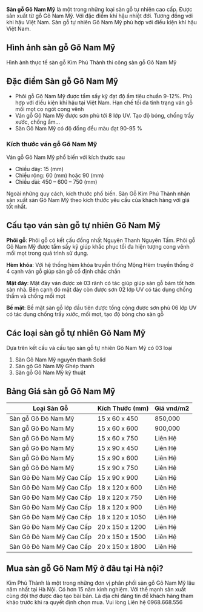 **Sàn gỗ Gõ Nam Mỹ** là một trong những loại sàn gỗ tự nhiên cao cấp. Được sản xuất từ gỗ Gõ Nam Mỹ. Với đặc điểm khí hậu nhiệt đới. Tương đồng với khi hậu Việt Nam. Sàn gỗ tự nhiên Gõ Nam Mỹ phù hợp với điều kiện khí hậu Việt Nam.

## Hình ảnh sàn gỗ Gõ Nam Mỹ

Hình ảnh thực tế sàn gỗ Kim Phú Thành thi công sàn gỗ Gõ Nam Mỹ

## Đặc điểm Sàn gỗ Gõ Nam Mỹ

- Phôi gỗ Gõ Nam Mỹ được tẩm sấy kỹ đạt độ ẩm tiêu chuẩn 9-12%. Phù hợp với điều kiện khí hậu tại Việt Nam. Hạn chế tối đa tình trạng ván gỗ mối mọt co ngót cong vênh
- Ván gỗ Gõ Nam Mỹ được sơn phủ tới 8 lớp UV. Tạo độ bóng, chống trầy xước, chống ẩm…
- Sàn Gõ Nam Mỹ có độ đồng đều màu đạt 90-95 %

### Kích thước ván gỗ Gõ Nam Mỹ

Ván gỗ Gõ Nam Mỹ phổ biến với kích thước sau

- Chiều dày: 15 (mm)
- Chiều rộng: 60 (mm) hoặc 90 (mm)
- Chiều dài: 450 – 600 – 750 (mm)

Ngoài những quy cách, kích thước phổ biến. Sàn Gỗ Kim Phú Thành nhận sản xuất sàn Gõ Nam Mỹ theo kích thước yêu cầu của khách hàng với giá tốt nhất.

## Cấu tạo ván sàn gỗ tự nhiên Gõ Nam Mỹ

**Phôi gỗ**: Phôi gỗ có kết cấu đồng nhất Nguyên Thanh Nguyên Tấm. Phôi gỗ Gõ Nam Mỹ được tẩm sấy kỹ giúp khắc phục tối đa hiện tượng cong vênh mối mọt trong quá trình sử dụng.

**Hèm khóa**: Với hệ thống hèm khóa truyền thống Mộng Hèm truyền thống ở 4 cạnh ván gỗ giúp sàn gỗ cố định chắc chắn

**Mặt đáy**: Mặt đáy ván được xẻ 03 rãnh có tác giúp giúp sàn gỗ bám tốt hơn sàn nhà. Bên cạnh đó mặt đáy còn được sơn 02 lớp UV có tác dụng chống thấm và chống mối mọt

**Bề mặt**: Bề mặt sàn gỗ lớp đầu tiên được tổng cộng được sơn phủ 06 lớp UV có tác dụng chống trầy xước, mối mọt, tạo độ bóng cho sàn gỗ

## Các loại sàn gỗ tự nhiên Gõ Nam Mỹ

Dựa trên kết cấu và cấu tạo sàn gỗ tự nhiên Gõ Nam Mỹ có 03 loại

1. Sàn Gõ Nam Mỹ nguyên thanh Solid
2. Sàn gõ Gõ Nam Mỹ Ghép thanh
3. Sàn gỗ Gõ Nam Mỹ kỹ thuật

## Bảng Giá sàn gỗ Gõ Nam Mỹ

| Loại Sàn Gỗ                | Kích Thước (mm) | Giá vnd/m2 |
|----------------------------|-----------------|------------|
| Sàn gỗ Gõ Đỏ Nam Mỹ        | 15 x 60 x 450    | 850,000    |
| Sàn gỗ Gõ Đỏ Nam Mỹ        | 15 x 60 x 600    | 900,000    |
| Sàn gỗ Gõ Đỏ Nam Mỹ        | 15 x 60 x 750    | Liên Hệ    |
| Sàn gỗ Gõ Đỏ Nam Mỹ        | 15 x 90 x 450    | Liên Hệ    |
| Sàn gỗ Gõ Đỏ Nam Mỹ        | 15 x 90 x 600    | Liên Hệ    |
| Sàn gỗ Gõ Đỏ Nam Mỹ        | 15 x 90 x 750    | Liên Hệ    |
| Sàn Gõ Đỏ Nam Mỹ Cao Cấp   | 15 x 90 x 900    | Liên Hệ    |
| Sàn Gõ Đỏ Nam Mỹ Cao Cấp   | 18 x 120 x 600   | Liên Hệ    |
| Sàn Gõ Đỏ Nam Mỹ Cao Cấp   | 18 x 120 x 750   | Liên Hệ    |
| Sàn Gõ Đỏ Nam Mỹ Cao Cấp   | 18 x 120 x 900   | Liên Hệ    |
| Sàn Gõ Đỏ Nam Mỹ Cao Cấp   | 18 x 120 x 1050  | Liên Hệ    |
| Sàn Gõ Đỏ Nam Mỹ Cao Cấp   | 20 x 150 x 1200  | Liên Hệ    |
| Sàn Gõ Đỏ Nam Mỹ Cao Cấp   | 20 x 150 x 1500  | Liên Hệ    |
| Sàn Gõ Đỏ Nam Mỹ Cao Cấp   | 20 x 150 x 1800  | Liên Hệ    |

## Mua sàn gỗ Gõ Nam Mỹ ở đâu tại Hà nội?

Kim Phú Thành là một trong những đơn vị phân phối sàn gỗ Gõ Nam Mỹ lâu năm nhất tại Hà Nội. Có hơn 15 năm kinh nghiệm. Với thế mạnh sản xuất cùng đội thợ được đào tạo bài bản. Là địa chỉ đáng tin để khách hàng tham khảo trước khi ra quyết định chọn mua. Vui lòng Liên hệ 0968.668.556
